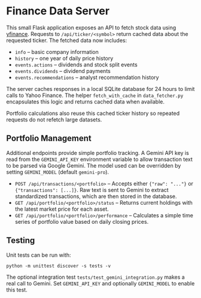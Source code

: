 # Finance Data Server

This small Flask application exposes an API to fetch stock data using [yfinance](https://github.com/ranaroussi/yfinance). Requests to `/api/ticker/<symbol>` return cached data about the requested ticker. The fetched data now includes:

- `info` – basic company information
- `history` – one year of daily price history
- `events.actions` – dividends and stock split events
- `events.dividends` – dividend payments
- `events.recommendations` – analyst recommendation history

The server caches responses in a local SQLite database for 24 hours to limit calls to Yahoo Finance.
The helper ``fetch_with_cache`` in ``data_fetcher.py`` encapsulates this logic and returns cached data when available.

Portfolio calculations also reuse this cached ticker history so repeated requests do not refetch large datasets.

## Portfolio Management

Additional endpoints provide simple portfolio tracking. A Gemini API key is read
from the ``GEMINI_API_KEY`` environment variable to allow transaction text to be
parsed via Google Gemini.  The model used can be overridden by setting
``GEMINI_MODEL`` (default ``gemini-pro``).

- ``POST /api/transactions/<portfolio>`` – Accepts either ``{"raw": "..."}`` or
  ``{"transactions": [...]}``. Raw text is sent to Gemini to extract
  standardized transactions, which are then stored in the database.
- ``GET /api/portfolio/<portfolio>/status`` – Returns current holdings with the
  latest market price for each asset.
- ``GET /api/portfolio/<portfolio>/performance`` – Calculates a simple time
  series of portfolio value based on daily closing prices.

## Testing

Unit tests can be run with:

```
python -m unittest discover -s tests -v
```

The optional integration test ``tests/test_gemini_integration.py`` makes a real
call to Gemini. Set ``GEMINI_API_KEY`` and optionally ``GEMINI_MODEL`` to enable
this test.
